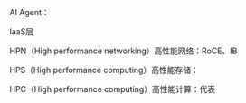 AI Agent：

IaaS层

HPN（High performance networking）高性能网络：RoCE、IB

HPS（High performance computing）高性能存储：

HPC（High performance computing）高性能计算：代表